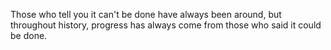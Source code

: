Those who tell you it can't be done have always been around, but throughout history, progress has always come from those who said it could be done. 
